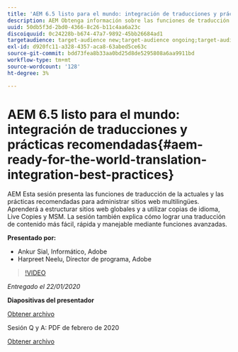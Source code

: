 ```yaml
---
title: 'AEM 6.5 listo para el mundo: integración de traducciones y prácticas recomendadas'
description: AEM Obtenga información sobre las funciones de traducción de la actuales y las prácticas recomendadas para administrar sitios web multilingües. Aprenda a estructurar sitios web globales, utilizar copias de idioma, Live Copies y MSM. Consiga una traducción de contenido más fácil, rápida y manejable mediante funciones avanzadas.
uuid: 50db5f3d-2bd0-4366-8c26-b11c4aa6a23c
discoiquuid: 0c24228b-b674-47a7-9892-45bb26684ad1
targetaudience: target-audience new;target-audience ongoing;target-audience upgrader
exl-id: d920fc11-a328-4357-aca8-63abed5ce63c
source-git-commit: bdd73fea8b33aa0bd25d8de5295808a6aa9911bd
workflow-type: tm+mt
source-wordcount: '128'
ht-degree: 3%

---
```


# AEM 6.5 listo para el mundo: integración de traducciones y prácticas recomendadas{#aem-ready-for-the-world-translation-integration-best-practices}

AEM Esta sesión presenta las funciones de traducción de la actuales y las prácticas recomendadas para administrar sitios web multilingües. Aprenderá a estructurar sitios web globales y a utilizar copias de idioma, Live Copies y MSM. La sesión también explica cómo lograr una traducción de contenido más fácil, rápida y manejable mediante funciones avanzadas.

**Presentado por:**

* Ankur Sial, Informático, Adobe
* Harpreet Neelu, Director de programa, Adobe

>[!VIDEO](https://video.tv.adobe.com/v/31153?quality=9)

*Entregado el 22/01/2020*

**Diapositivas del presentador**

[Obtener archivo](assets/gems-2020-translations.pdf)

Sesión Q y A: PDF de febrero de 2020

[Obtener archivo](assets/aem-gems-translationqnafeb2020.pdf)
